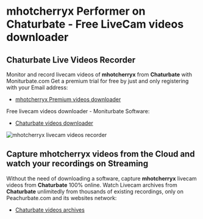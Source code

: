 # mhotcherryx Performer on Chaturbate - Free LiveCam videos downloader

## Chaturbate Live Videos Recorder

Monitor and record livecam videos of **mhotcherryx** from **Chaturbate** with Moniturbate.com
Get a premium trial for free by just and only registering with your Email address:
* [mhotcherryx Premium videos downloader](https://moniturbate.com/request-demo-licence-key.html)

Free livecam videos downloader - Moniturbate Software:
* [Chaturbate videos downloader](https://moniturbate.com/moniturbate-download-software.html)

![mhotcherryx livecam videos recorder](https://peachurnet.com/templates/moniturbate-software.png)


## Capture mhotcherryx videos from the Cloud and watch your recordings on Streaming

Without the need of downloading a software, capture **mhotcherryx** livecam videos from **Chaturbate** 100% online.
Watch Livecam archives from **Chaturbate** unlimitedly from thousands of existing recordings, only on Peachurbate.com and its websites network:
* [Chaturbate videos archives](https://peachurnet.com/)